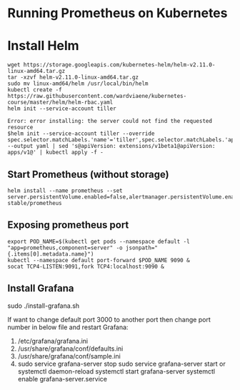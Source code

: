 # Running Prometheus on Kubernetes

# Install Helm
```
wget https://storage.googleapis.com/kubernetes-helm/helm-v2.11.0-linux-amd64.tar.gz
tar -xzvf helm-v2.11.0-linux-amd64.tar.gz
sudo mv linux-amd64/helm /usr/local/bin/helm
kubectl create -f https://raw.githubusercontent.com/wardviaene/kubernetes-course/master/helm/helm-rbac.yaml
helm init --service-account tiller 
```

```If get below error then proceed with running following commands:
Error: error installing: the server could not find the requested resource
$helm init --service-account tiller --override spec.selector.matchLabels.'name'='tiller',spec.selector.matchLabels.'app'='helm' --output yaml | sed 's@apiVersion: extensions/v1beta1@apiVersion: apps/v1@' | kubectl apply -f -
```

## Start Prometheus (without storage)
```
helm install --name prometheus --set server.persistentVolume.enabled=false,alertmanager.persistentVolume.enabled=false stable/prometheus
```

## Exposing prometheus port
```
export POD_NAME=$(kubectl get pods --namespace default -l "app=prometheus,component=server" -o jsonpath="{.items[0].metadata.name}")
kubectl --namespace default port-forward $POD_NAME 9090 &
socat TCP4-LISTEN:9091,fork TCP4:localhost:9090 &
```
## Install Grafana
sudo ./install-grafana.sh

If want to change default port 3000 to another port then change port number in below file and restart Grafana:
1. /etc/grafana/grafana.ini
2. /usr/share/grafana/conf/defaults.ini
3. /usr/share/grafana/conf/sample.ini
4. sudo service grafana-server stop
   sudo service grafana-server start
or 
systemctl daemon-reload
systemctl start grafana-server
systemctl enable grafana-server.service
